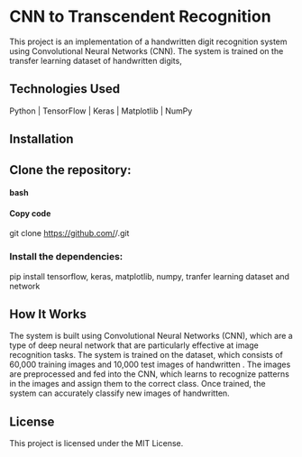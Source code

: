 # CNN to Transcendent Recognition
This project is an implementation of a handwritten digit recognition system using Convolutional Neural Networks (CNN). The system is trained on the transfer learning dataset of handwritten digits,

## Technologies Used
Python | 
TensorFlow |
Keras |
Matplotlib |
NumPy 

## Installation 

## Clone the repository:

#### bash

#### Copy code
git clone https://github.com/<username>/<repository>.git

### Install the dependencies:

pip install tensorflow, keras, matplotlib, numpy, tranfer learning dataset and network



## How It Works
The system is built using Convolutional Neural Networks (CNN), which are a type of deep neural network that are particularly effective at image recognition tasks. The system is trained on the dataset, which consists of 60,000 training images and 10,000 test images of handwritten . The images are preprocessed and fed into the CNN, which learns to recognize patterns in the images and assign them to the correct  class. Once trained, the system can accurately classify new images of handwritten.

## License
This project is licensed under the MIT License.
